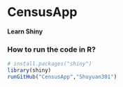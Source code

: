 # CensusApp

**Learn Shiny** 

### How to run the code in R?


```r
# install.packages("shiny")
library(shiny)
runGitHub("CensusApp","Shuyuan301")
```

